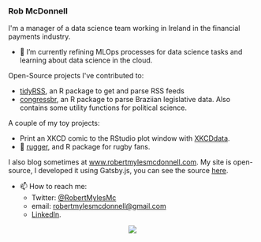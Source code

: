 ### Rob McDonnell

I'm a manager of a data science team working in Ireland in the financial payments industry. 

- 🌱 I’m currently refining MLOps processes for data science tasks and learning about data science in the cloud. 

Open-Source projects I've contributed to:
  - [tidyRSS](https://github.com/RobertMyles/tidyRSS), an R package to get and parse RSS feeds
  - [congressbr](https://github.com/duarteguilherme/congressbr), an R package to parse Braziian legislative data. Also contains some utility functions for political science.

A couple of my toy projects:
  - Print an XKCD comic to the RStudio plot window with [XKCDdata](https://github.com/RobertMyles/XKCDdata).
  - 🏉 [rugger](https://github.com/RobertMyles/rugger), and R package for rugby fans. 


I also blog sometimes at www.robertmylesmcdonnell.com. My site is open-source, I developed it using Gatsby.js, you can see the source [here](https://github.com/RobertMyles/site).


- 📫 How to reach me: 
  - Twitter: [@RobertMylesMc](https://twitter.com/RobertMylesMc)
  - email: robertmylesmcdonnell@gmail.com
  - [LinkedIn](https://www.linkedin.com/in/robert-mcdonnell-7475b320/).

<p align="center">
  <a href="https://github-readme-stats.vercel.app/api?username=robertmyles&count_private=true&show_icons=true&include_all_commits=true&title_color=fff&icon_color=79ff97&text_color=9f9f9f&bg_color=151515">
    <img src="http://github-readme-stats.vercel.app/api?username=robertmyles&count_private=true&show_icons=true&include_all_commits=true&title_color=fff&icon_color=79ff97&text_color=9f9f9f&bg_color=151515" />
  </a>
</p>
